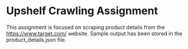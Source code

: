 # Upshelf Crawling Assignment

This assignment is focused on scraping product details from the https://www.target.com/ website. Sample output has been stored in the product_details.json file.

